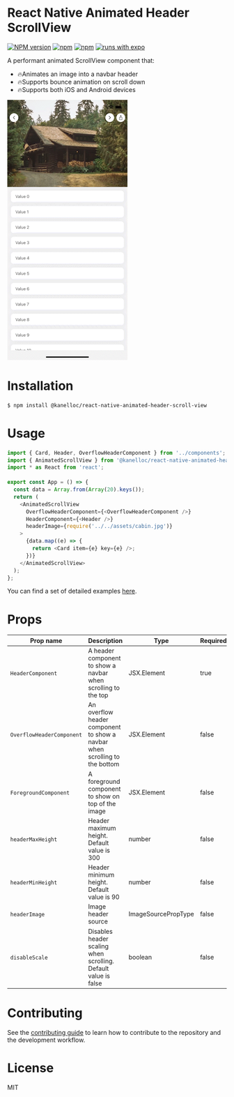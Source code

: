 # React Native Animated Header ScrollView

[![NPM version][npm-image]][npm-url] [![npm][license-url]][npm-url] [![npm][types-url]][npm-url] [![runs with expo][expo-image]][expo-url]

A performant animated ScrollView component that:
* 🔥Animates an image into a navbar header
* 🔥Supports bounce animation on scroll down
* 🔥Supports both iOS and Android devices

![React Native Animated Header ScrollView](./preview-ios.gif)


# Installation
```sh
$ npm install @kanelloc/react-native-animated-header-scroll-view
```

# Usage
```typescript
import { Card, Header, OverflowHeaderComponent } from '../components';
import { AnimatedScrollView } from '@kanelloc/react-native-animated-header-scroll-view';
import * as React from 'react';

export const App = () => {
  const data = Array.from(Array(20).keys());
  return (
    <AnimatedScrollView
      OverflowHeaderComponent={<OverflowHeaderComponent />}
      HeaderComponent={<Header />}
      headerImage={require('../../assets/cabin.jpg')}
    >
      {data.map((e) => {
        return <Card item={e} key={e} />;
      })}
    </AnimatedScrollView>
  );
};
```

You can find a set of detailed examples [here](https://github.com/kanelloc/react-native-animated-header-scroll-view/tree/main/example).

# Props

| Prop name                 | Description                                                                | Type                | Required |
|---------------------------|----------------------------------------------------------------------------|---------------------|----------|
| `HeaderComponent`         | A header component to show a navbar when scrolling to the top              | JSX.Element         | true     |
| `OverflowHeaderComponent` | An overflow header component to show a navbar when scrolling to the bottom | JSX.Element         | false    |
| `ForegroundComponent`     | A foreground component to show on top of the image                         | JSX.Element         | false    |
| `headerMaxHeight`         | Header maximum height. Default value is 300                                | number              | false    |
| `headerMinHeight`         | Header minimum height. Default value is 90                                 | number              | false    |
| `headerImage`             | Image header source                                                        | ImageSourcePropType | false    |
| `disableScale`            | Disables header scaling when scrolling. Default value is false             | boolean             | false    |



# Contributing

See the [contributing guide](CONTRIBUTING.md) to learn how to contribute to the repository and the development workflow.

# License

MIT

[npm-url]: https://www.npmjs.com/package/@kanelloc/react-native-animated-header-scroll-view
[npm-image]: https://img.shields.io/npm/v/@kanelloc/react-native-animated-header-scroll-view?style=flat-square
[license-url]: https://img.shields.io/npm/l/@kanelloc/react-native-animated-header-scroll-view?style=flat-square
[types-url]: https://img.shields.io/badge/types-included-blue?style=flat-square
[expo-image]: https://img.shields.io/badge/Runs%20with%20Expo-4630EB.svg?style=flat-square&logo=EXPO&labelColor=f3f3f3&logoColor=000
[expo-url]: https://expo.io
